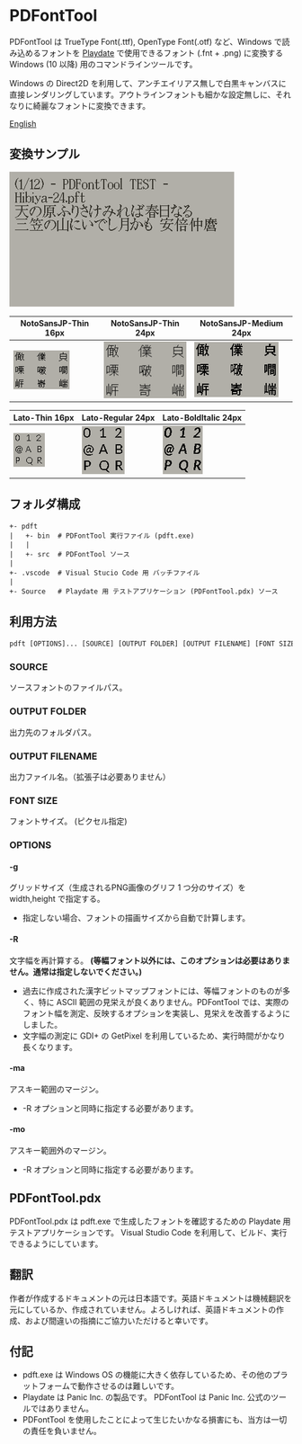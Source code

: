 # PDFontTool

PDFontTool は TrueType Font(.ttf), OpenType Font(.otf) など、Windows で読み込めるフォントを [Playdate](https://play.date/jp/) で使用できるフォント (.fnt + .png) に変換する Windows (10 以降) 用のコマンドラインツールです。

Windows の Direct2D を利用して、アンチエイリアス無しで白黒キャンバスに直接レンダリングしています。アウトラインフォントも細かな設定無しに、それなりに綺麗なフォントに変換できます。

[English](Readme.md)

## 変換サンプル

![PDFontTool](./images/PDFontTool.gif)

|NotoSansJP-Thin 16px|NotoSansJP-Thin 24px|NotoSansJP-Medium 24px|
|---|---|---|
|![NotoSansJP-Thin 16px](./images/NotoSansJP-Thin-16.png)|![NotoSansJP-Thin 24px](./images/NotoSansJP-Thin-24.png)|![NotoSansJP-Medium 24px](./images/NotoSansJP-Medium-24.png)|

|Lato-Thin 16px|Lato-Regular 24px|Lato-BoldItalic 24px|
|---|---|---|
|![Lato-Thin 16px](./images/Lato-Thin-16.png)|![Lato-Regular 24px](./images/Lato-Regular-24.png)|![Lato-BoldItalic 24px](./images/Lato-BoldItalic-24.png)|

## フォルダ構成

```text
+- pdft
|   +- bin  # PDFontTool 実行ファイル (pdft.exe)
|   |
|   +- src  # PDFontTool ソース
|
+- .vscode  # Visual Stucio Code 用 バッチファイル
|
+- Source   # Playdate 用 テストアプリケーション (PDFontTool.pdx) ソース
```

## 利用方法

```bat
pdft [OPTIONS]... [SOURCE] [OUTPUT FOLDER] [OUTPUT FILENAME] [FONT SIZE]
```

### SOURCE

ソースフォントのファイルパス。

### OUTPUT FOLDER

出力先のフォルダパス。

### OUTPUT FILENAME

出力ファイル名。（拡張子は必要ありません）

### FONT SIZE

フォントサイズ。 (ピクセル指定)

### OPTIONS

#### -g

グリッドサイズ（生成されるPNG画像のグリフ 1 つ分のサイズ）を width,height で指定する。

- 指定しない場合、フォントの描画サイズから自動で計算します。

#### -R

文字幅を再計算する。
**(等幅フォント以外には、このオプションは必要はありません。通常は指定しないでください。)**

- 過去に作成された漢字ビットマップフォントには、等幅フォントのものが多く、特に ASCII 範囲の見栄えが良くありません。PDFontTool では、実際のフォント幅を測定、反映するオプションを実装し、見栄えを改善するようにしました。
- 文字幅の測定に GDI+ の GetPixel を利用しているため、実行時間がかなり長くなります。

#### -ma

アスキー範囲のマージン。

- -R オプションと同時に指定する必要があります。

#### -mo

アスキー範囲外のマージン。

- -R オプションと同時に指定する必要があります。

## PDFontTool.pdx

PDFontTool.pdx は pdft.exe で生成したフォントを確認するための Playdate 用テストアプリケーションです。
Visual Studio Code を利用して、ビルド、実行できるようにしています。

## 翻訳

作者が作成するドキュメントの元は日本語です。英語ドキュメントは機械翻訳を元にしているか、作成されていません。よろしければ、英語ドキュメントの作成、および間違いの指摘にご協力いただけると幸いです。

## 付記

- pdft.exe は Windows OS の機能に大きく依存しているため、その他のプラットフォームで動作させるのは難しいです。
- Playdate は Panic Inc. の製品です。 PDFontTool は Panic Inc. 公式のツールではありません。
- PDFontTool を使用したことによって生じたいかなる損害にも、当方は一切の責任を負いません。
